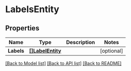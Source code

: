 # LabelsEntity

## Properties

Name | Type | Description | Notes
------------ | ------------- | ------------- | -------------
**Labels** | [**[]LabelEntity**](LabelEntity.md) |  | [optional] 

[[Back to Model list]](../README.md#documentation-for-models) [[Back to API list]](../README.md#documentation-for-api-endpoints) [[Back to README]](../README.md)


